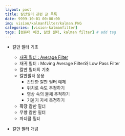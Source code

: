 ```yaml
---
layout: post
title: 칼만필터 관련 글 목록
date: 9999-10-01 00:00:00
img: vision/kalmanfilter/kalman.PNG
categories: [vision-kalmanfilter] 
tags: [컴퓨터 비전, 칼만 필터, kalman filter] # add tag
---
```


- 칼만 필터 기초
    - [재귀 필터 : Average Filter](https://gaussian37.github.io/vision-kalmanfilter-average-filter/)
    - 재귀 필터 : Moving Average Filter와 Low Pass Filter
    - 칼만 필터의 기초
    - 칼만필터 응용
        - 간단한 칼만 필터 예제
        - 위치로 속도 추정하기
        - 영상 속의 물체 추적하기
        - 기울기 자세 측정하기
    - 확장 칼만 필터
    - 무향 칼만 필터
    - 파티클 필터
    
- 칼만 필터 개념 

<br>


